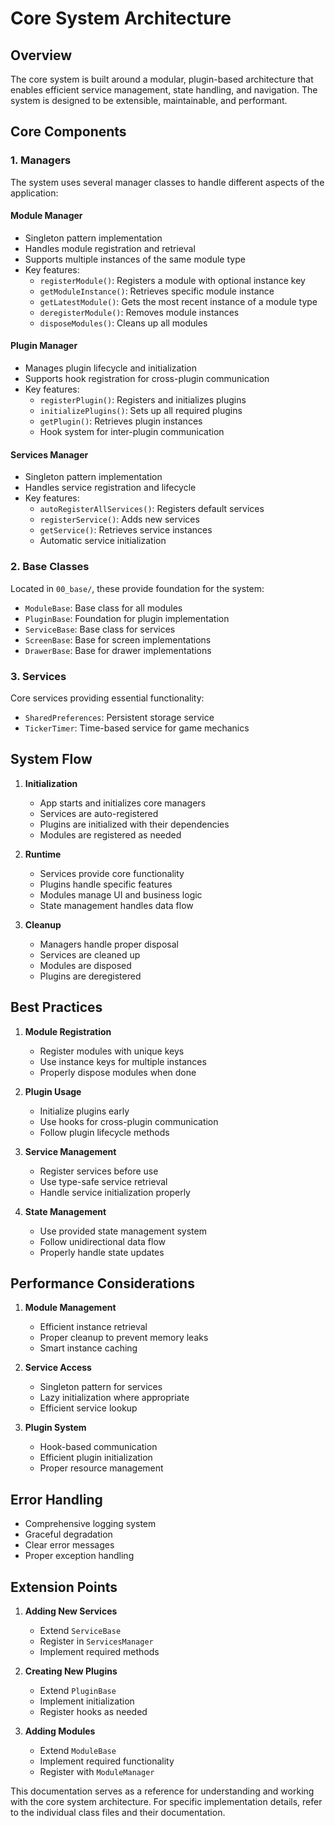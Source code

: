 # Core System Architecture

## Overview
The core system is built around a modular, plugin-based architecture that enables efficient service management, state handling, and navigation. The system is designed to be extensible, maintainable, and performant.

## Core Components

### 1. Managers
The system uses several manager classes to handle different aspects of the application:

#### Module Manager
- Singleton pattern implementation
- Handles module registration and retrieval
- Supports multiple instances of the same module type
- Key features:
  - `registerModule()`: Registers a module with optional instance key
  - `getModuleInstance()`: Retrieves specific module instance
  - `getLatestModule()`: Gets the most recent instance of a module type
  - `deregisterModule()`: Removes module instances
  - `disposeModules()`: Cleans up all modules

#### Plugin Manager
- Manages plugin lifecycle and initialization
- Supports hook registration for cross-plugin communication
- Key features:
  - `registerPlugin()`: Registers and initializes plugins
  - `initializePlugins()`: Sets up all required plugins
  - `getPlugin()`: Retrieves plugin instances
  - Hook system for inter-plugin communication

#### Services Manager
- Singleton pattern implementation
- Handles service registration and lifecycle
- Key features:
  - `autoRegisterAllServices()`: Registers default services
  - `registerService()`: Adds new services
  - `getService()`: Retrieves service instances
  - Automatic service initialization

### 2. Base Classes
Located in `00_base/`, these provide foundation for the system:

- `ModuleBase`: Base class for all modules
- `PluginBase`: Foundation for plugin implementation
- `ServiceBase`: Base class for services
- `ScreenBase`: Base for screen implementations
- `DrawerBase`: Base for drawer implementations

### 3. Services
Core services providing essential functionality:

- `SharedPreferences`: Persistent storage service
- `TickerTimer`: Time-based service for game mechanics

## System Flow

1. **Initialization**
   - App starts and initializes core managers
   - Services are auto-registered
   - Plugins are initialized with their dependencies
   - Modules are registered as needed

2. **Runtime**
   - Services provide core functionality
   - Plugins handle specific features
   - Modules manage UI and business logic
   - State management handles data flow

3. **Cleanup**
   - Managers handle proper disposal
   - Services are cleaned up
   - Modules are disposed
   - Plugins are deregistered

## Best Practices

1. **Module Registration**
   - Register modules with unique keys
   - Use instance keys for multiple instances
   - Properly dispose modules when done

2. **Plugin Usage**
   - Initialize plugins early
   - Use hooks for cross-plugin communication
   - Follow plugin lifecycle methods

3. **Service Management**
   - Register services before use
   - Use type-safe service retrieval
   - Handle service initialization properly

4. **State Management**
   - Use provided state management system
   - Follow unidirectional data flow
   - Properly handle state updates

## Performance Considerations

1. **Module Management**
   - Efficient instance retrieval
   - Proper cleanup to prevent memory leaks
   - Smart instance caching

2. **Service Access**
   - Singleton pattern for services
   - Lazy initialization where appropriate
   - Efficient service lookup

3. **Plugin System**
   - Hook-based communication
   - Efficient plugin initialization
   - Proper resource management

## Error Handling

- Comprehensive logging system
- Graceful degradation
- Clear error messages
- Proper exception handling

## Extension Points

1. **Adding New Services**
   - Extend `ServiceBase`
   - Register in `ServicesManager`
   - Implement required methods

2. **Creating New Plugins**
   - Extend `PluginBase`
   - Implement initialization
   - Register hooks as needed

3. **Adding Modules**
   - Extend `ModuleBase`
   - Implement required functionality
   - Register with `ModuleManager`

This documentation serves as a reference for understanding and working with the core system architecture. For specific implementation details, refer to the individual class files and their documentation. 